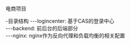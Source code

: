 电商项目

-目录结构
---logincenter: 基于CAS的登录中心 <br>
---backend: 前后台的后端部分 <br>
---nginx: nginx作为反向代理和负载均衡的相关配置 <br>
